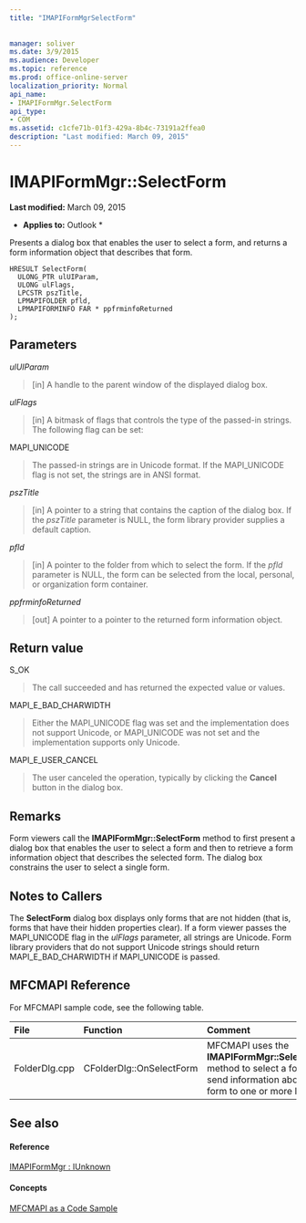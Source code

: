 ```yaml
---
title: "IMAPIFormMgrSelectForm"
 
 
manager: soliver
ms.date: 3/9/2015
ms.audience: Developer
ms.topic: reference
ms.prod: office-online-server
localization_priority: Normal
api_name:
- IMAPIFormMgr.SelectForm
api_type:
- COM
ms.assetid: c1cfe71b-01f3-429a-8b4c-73191a2ffea0
description: "Last modified: March 09, 2015"
---
```


# IMAPIFormMgr::SelectForm

 **Last modified:** March 09, 2015 
  
 * **Applies to:** Outlook * 
  
Presents a dialog box that enables the user to select a form, and returns a form information object that describes that form.
  
```
HRESULT SelectForm(
  ULONG_PTR ulUIParam,
  ULONG ulFlags,
  LPCSTR pszTitle,
  LPMAPIFOLDER pfld,
  LPMAPIFORMINFO FAR * ppfrminfoReturned
);
```

## Parameters

 _ulUIParam_
  
> [in] A handle to the parent window of the displayed dialog box. 
    
 _ulFlags_
  
> [in] A bitmask of flags that controls the type of the passed-in strings. The following flag can be set:
    
MAPI_UNICODE 
  
> The passed-in strings are in Unicode format. If the MAPI_UNICODE flag is not set, the strings are in ANSI format.
    
 _pszTitle_
  
> [in] A pointer to a string that contains the caption of the dialog box. If the  _pszTitle_ parameter is NULL, the form library provider supplies a default caption. 
    
 _pfld_
  
> [in] A pointer to the folder from which to select the form. If the  _pfld_ parameter is NULL, the form can be selected from the local, personal, or organization form container. 
    
 _ppfrminfoReturned_
  
> [out] A pointer to a pointer to the returned form information object.
    
## Return value

S_OK 
  
> The call succeeded and has returned the expected value or values.
    
MAPI_E_BAD_CHARWIDTH 
  
> Either the MAPI_UNICODE flag was set and the implementation does not support Unicode, or MAPI_UNICODE was not set and the implementation supports only Unicode.
    
MAPI_E_USER_CANCEL 
  
> The user canceled the operation, typically by clicking the **Cancel** button in the dialog box. 
    
## Remarks

Form viewers call the **IMAPIFormMgr::SelectForm** method to first present a dialog box that enables the user to select a form and then to retrieve a form information object that describes the selected form. The dialog box constrains the user to select a single form. 
  
## Notes to Callers

The **SelectForm** dialog box displays only forms that are not hidden (that is, forms that have their hidden properties clear). If a form viewer passes the MAPI_UNICODE flag in the  _ulFlags_ parameter, all strings are Unicode. Form library providers that do not support Unicode strings should return MAPI_E_BAD_CHARWIDTH if MAPI_UNICODE is passed. 
  
## MFCMAPI Reference

For MFCMAPI sample code, see the following table.
  
|**File**|**Function**|**Comment**|
|:-----|:-----|:-----|
|FolderDlg.cpp  <br/> |CFolderDlg::OnSelectForm  <br/> |MFCMAPI uses the **IMAPIFormMgr::SelectForm** method to select a form and send information about the form to one or more logs.  <br/> |
   
## See also

#### Reference

[IMAPIFormMgr : IUnknown](imapiformmgriunknown.md)
#### Concepts

[MFCMAPI as a Code Sample](mfcmapi-as-a-code-sample.md)

